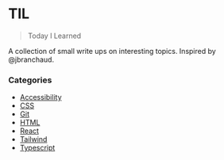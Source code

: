 # TIL

> Today I Learned

A collection of small write ups on interesting topics. Inspired by @jbranchaud.

### Categories

* [Accessibility](#Accessibility)
* [CSS](#CSS)
* [Git](#Git)
* [HTML](#HTML)
* [React](#React)
* [Tailwind](#Tailwind)
* [Typescript](#Typescript)

